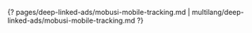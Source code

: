 {? pages/deep-linked-ads/mobusi-mobile-tracking.md | multilang/deep-linked-ads/mobusi-mobile-tracking.md ?}
